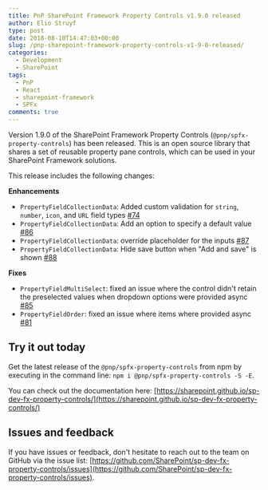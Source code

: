 ```yaml
---
title: PnP SharePoint Framework Property Controls v1.9.0 released
author: Elio Struyf
type: post
date: 2018-08-10T14:47:03+00:00
slug: /pnp-sharepoint-framework-property-controls-v1-9-0-released/
categories:
  - Development
  - SharePoint
tags:
  - PnP
  - React
  - sharepoint-framework
  - SPFx
comments: true
---
```


Version 1.9.0 of the SharePoint Framework Property Controls (`@pnp/spfx-property-controls`) has been released. This is an open source library that shares a set of reusable property pane controls, which can be used in your SharePoint Framework solutions.

This release includes the following changes:

**Enhancements**

*   `PropertyFieldCollectionData`: Added custom validation for `string`, `number`, `icon`, and `URL` field types [#74](https://github.com/SharePoint/sp-dev-fx-property-controls/issues/74)
*   `PropertyFieldCollectionData`: Add an option to specify a default value [#86](https://github.com/SharePoint/sp-dev-fx-property-controls/issues/86)
*   `PropertyFieldCollectionData`: override placeholder for the inputs [#87](https://github.com/SharePoint/sp-dev-fx-property-controls/issues/87)
*   `PropertyFieldCollectionData`: Hide save button when "Add and save" is shown [#88](https://github.com/SharePoint/sp-dev-fx-property-controls/issues/88)

**Fixes**

*   `PropertyFieldMultiSelect`: fixed an issue where the control didn't retain the preselected values when dropdown options were provided async [#85](https://github.com/SharePoint/sp-dev-fx-property-controls/issues/85)
*   `PropertyFieldOrder`: fixed an issue where items where provided async [#81](https://github.com/SharePoint/sp-dev-fx-property-controls/issues/81)

## Try it out today

Get the latest release of the `@pnp/spfx-property-controls` from npm by executing in the command line: `npm i @pnp/spfx-property-controls -S -E`.

You can check out the documentation here: [https://sharepoint.github.io/sp-dev-fx-property-controls/](https://sharepoint.github.io/sp-dev-fx-property-controls/)

## Issues and feedback

If you have issues or feedback, don't hesitate to reach out to the team on GitHub via the issue list: [https://github.com/SharePoint/sp-dev-fx-property-controls/issues](https://github.com/SharePoint/sp-dev-fx-property-controls/issues).